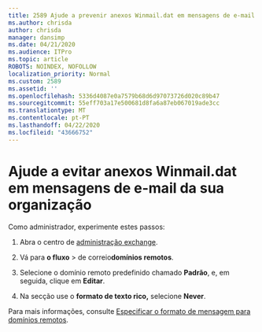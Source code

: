 ```yaml
---
title: 2589 Ajude a prevenir anexos Winmail.dat em mensagens de e-mail da sua organização
ms.author: chrisda
author: chrisda
manager: dansimp
ms.date: 04/21/2020
ms.audience: ITPro
ms.topic: article
ROBOTS: NOINDEX, NOFOLLOW
localization_priority: Normal
ms.custom: 2589
ms.assetid: ''
ms.openlocfilehash: 5336d4087e0a7579b68d6d97073726d020c89b47
ms.sourcegitcommit: 55eff703a17e500681d8fa6a87eb067019ade3cc
ms.translationtype: MT
ms.contentlocale: pt-PT
ms.lasthandoff: 04/22/2020
ms.locfileid: "43666752"
---
```

# <a name="help-prevent-winmaildat-attachments-in-email-messages-from-your-organization"></a>Ajude a evitar anexos Winmail.dat em mensagens de e-mail da sua organização

Como administrador, experimente estes passos:

1. Abra o centro de [administração exchange](https://outlook.office365.com/ecp/).

2. Vá para **o fluxo** > de correio**domínios remotos**.

3. Selecione o domínio remoto predefinido chamado **Padrão**, e, em seguida, clique em **Editar**.

4. Na secção use o **formato de texto rico,** selecione **Never**.

Para mais informações, consulte [Especificar o formato de mensagem para domínios remotos](https://docs.microsoft.com/Exchange/mail-flow-best-practices/remote-domains/remote-domains#specifying-message-format).
